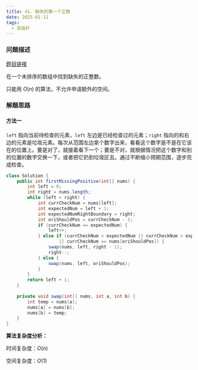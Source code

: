 ```yaml
---
title: 41. 缺失的第一个正数
date: 2025-01-11
tags:
  - 双指针
---
```


### 问题描述

[题目链接](https://leetcode.cn/problems/first-missing-positive/description/)

在一个未排序的数组中找到缺失的正整数。

只能用 $O(n)$ 的算法，不允许申请额外的空间。

### 解题思路

#### 方法一

`left` 指向当前待检查的元素，`left` 左边是已经检查过的元素；`right` 指向的和右边的元素是垃圾元素。每次从范围左边拿个数字出来，看看这个数字是不是在它该在的位置上。要是对了，就接着看下一个；要是不对，就根据情况把这个数字和别的位置的数字交换一下，或者把它扔到垃圾区去。通过不断缩小预期范围，逐步完成检查。

```java
class Solution {  
    public int firstMissingPositive(int[] nums) {  
        int left = 0;  
        int right = nums.length;  
        while (left < right) {  
            int currCheckNum = nums[left];  
            int expectedNum = left + 1;  
            int expectedNumRightBoundary = right;  
            int oriShouldPos = currCheckNum - 1;  
            if (currCheckNum == expectedNum) {  
                left++;  
            } else if (currCheckNum < expectedNum || currCheckNum > expectedNumRightBoundary  
                    || currCheckNum == nums[oriShouldPos]) {  
                swap(nums, left, right - 1);  
                right--;  
            } else {  
                swap(nums, left, oriShouldPos);  
            }  
        }  
        return left + 1;  
    }  
  
    private void swap(int[] nums, int a, int b) {  
        int temp = nums[a];  
        nums[a] = nums[b];  
        nums[b] = temp;  
    }  
}
```

**算法复杂度分析：**

时间复杂度：$O(n)$

空间复杂度：$O(1)$
